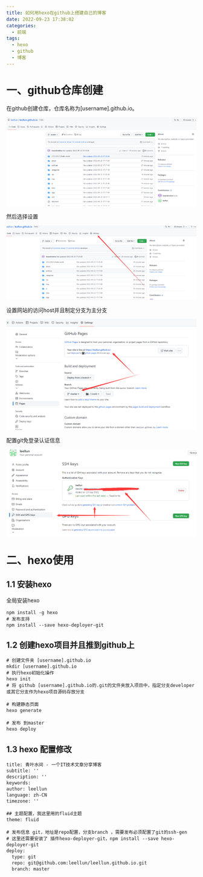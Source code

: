 ```yaml
---
title: 如何用hexo在github上搭建自己的博客
date: 2022-09-23 17:38:02
categories:
  - 前端
tags:
  - hexo
  - github
  - 博客
---
```


# 一、github仓库创建

在github创建仓库，仓库名称为[username].github.io。

![image-20220923174506204](hexo基本使用教程.assets/image-20220923174506204.png)

然后选择设置

![image-20220923175440656](hexo基本使用教程.assets/image-20220923175440656.png)

设置网站的访问host并且制定分支为主分支

![image-20220923175557661](hexo基本使用教程.assets/image-20220923175557661.png)

配置git免登录认证信息

![image-20220923180413762](hexo基本使用教程.assets/image-20220923180413762.png)



# 二、hexo使用

## 1.1 安装hexo

全局安装hexo

```
npm install -g hexo
# 发布支持
npm install --save hexo-deployer-git

```

## 1.2 创建hexo项目并且推到github上

```
# 创建文件夹 [username].github.io
mkdir [username].github.io
# 执行hexo初始化操作
hexo init
# 将 github [username].github.io的.git的文件夹放入项目中，指定分支developer或其它分支作为hexo项目源码存放分支

# 构建静态页面
hexo generate

# 发布 到master
hexo deploy
```

## 1.3 hexo 配置修改

```
title: 青叶水间 - 一个IT技术文章分享博客
subtitle: ''
description: ''
keywords:
author: leellun
language: zh-CN
timezone: ''

## 主题配置，我这里用的fluid主题
theme: fluid  

# 发布信息 git，地址是repo配置，分支branch ，需要发布必须配置了git的ssh-gen
# 这里还需要安装了 插件hexo-deployer-git，npm install --save hexo-deployer-git
deploy:
  type: git
  repo: git@github.com:leellun/leellun.github.io.git
  branch: master
```

